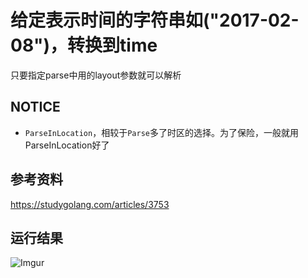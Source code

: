# 给定表示时间的字符串如("2017-02-08")，转换到time
只要指定parse中用的layout参数就可以解析

## NOTICE
 - `ParseInLocation`，相较于`Parse`多了时区的选择。为了保险，一般就用ParseInLocation好了

## 参考资料
https://studygolang.com/articles/3753

## 运行结果
![Imgur](https://i.imgur.com/7cu1VTg.png)